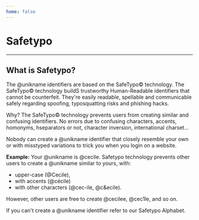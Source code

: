 ```yaml
---
home: false
---
```


# Safetypo 
------------------------------------------
What is Safetypo?
------------------------------------------
The @unikname identifiers are based on the SafeTypo© technology. 
The SafeTypo© technology buildS trustworthy Human-Readable identifiers that cannot be counterfeit.
They're easily readable, spellable and communicable safely regarding spoofing, typosquatting risks and phishing hacks.

Why?
The SafeTypo© technology prevents users from creating similar and confusing identifiers.
No errors due to confusing characters, accents, homonyms, hseparators or not, character inversion, international charset…

Nobody can create a @unikname identifier that closely resemble your own or with misstyped variations to trick you when you login on a website.

**Example:**
Your @unikname is @cecile.
Safetypo technology prevents other users to create a @unikname similar to yours, with:
- upper-case (@Cecile), 
- with accents (@cécile)
- with other characters (@cec-ile, @c&ecile).

However, other users are free to create @cecilee, @cec1le, and so on.

If you can't create a @unikname identifier refer to our Safetypo Alphabet.
